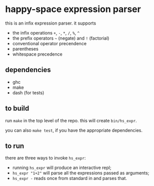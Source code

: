 # happy-space expression parser

this is an infix expression parser. it supports

* the infix operations `+`, `-`, `*`, `/`, `%`, `^`
* the prefix operators `~` (negate) and `!` (factorial)
* conventional operator precendence
* parentheses
* whitespace precedence

## dependencies

* ghc
* make
* dash (for tests)

## to build

run `make` in the top level of the repo. this will create `bin/hs_expr`.

you can also `make test`, if you have the appropriate dependencies.


## to run

there are three ways to invoke `hs_expr`:

* running `hs_expr` will produce an interactive repl;
* `hs_expr "1+2"` will parse all the expressions passed as arguments;
* `hs_expr -` reads once from standard in and parses that.
